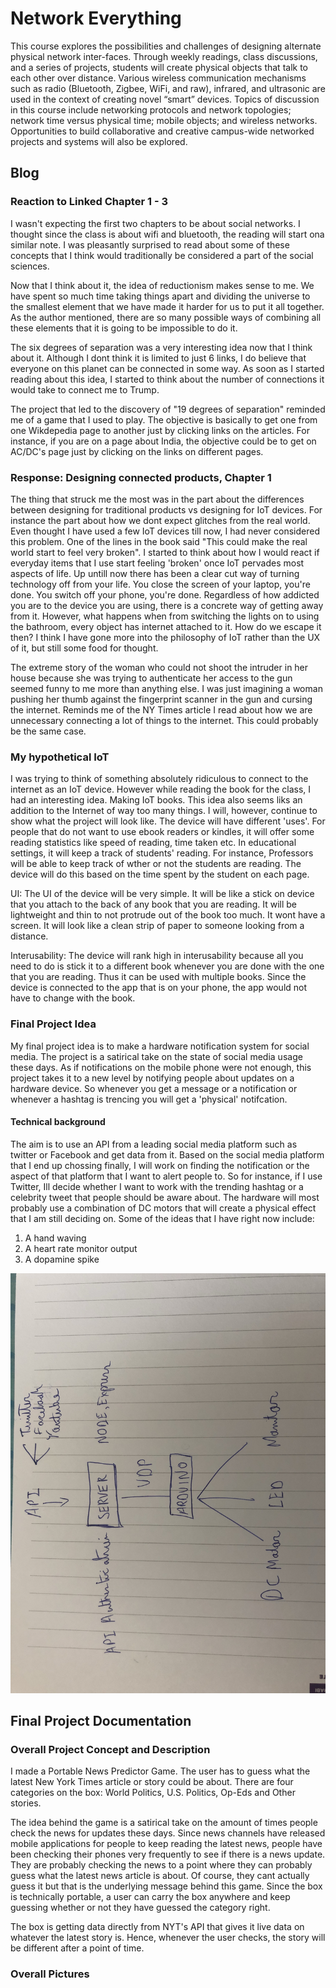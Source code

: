 # Network Everything 

This course explores the possibilities and challenges of designing alternate physical network inter-faces. Through weekly readings, class discussions, and a series of projects, students will create physical objects that talk to each other over distance. Various wireless communication mechanisms such as radio (Bluetooth, Zigbee, WiFi, and raw), infrared, and ultrasonic are used in the context of creating novel “smart” devices. Topics of discussion in this course include networking protocols and network topologies; network time versus physical time; mobile objects; and wireless networks. Opportunities to build collaborative and creative campus-wide networked projects and systems will also be explored.


## Blog
  
### Reaction to Linked Chapter 1 - 3

I wasn't expecting the first two chapters to be about social networks. I thought since the class is about wifi and bluetooth, the reading will start ona similar note. I was pleasantly surprised to read about some of these concepts that I think would traditionally be considered a part of the social sciences.  
  
Now that I think about it, the idea of reductionism makes sense to me. We have spent so much time taking things apart and dividing the universe to the smallest element that we have made it harder for us to put it all together. As the author mentioned, there are so many possible ways of combining all these elements that it is going to be impossible to do it.  
  
The six degrees of separation was a very interesting idea now that I think about it. Although I dont think it is limited to just 6 links, I do believe that everyone on this planet can be connected in some way. As soon as I started reading about this idea, I started to think about the number of connections it would take to connect me to Trump.  
  
The project that led to the discovery of "19 degrees of separation" reminded me of a game that I used to play. The objective is basically to get one from one Wikdepedia page to another just by clicking links on the articles. For instance, if you are on a page about India, the objective could be to get on AC/DC's page just by clicking on the links on different pages. 

### Response: Designing connected products, Chapter 1 

The thing that struck me the most was in the part about the differences between designing for traditional products vs designing for IoT devices. For instance the part about how we dont expect glitches from the real world. Even thought I have used a few IoT devices till now, I had never considered this problem. One of the lines in the book said "This could make the real world start to feel very broken". I started to think about how I would react if everyday items that I use start feeling 'broken' once IoT pervades most aspects of life. Up untill now there has been a clear cut way of turning technology off from your life. You close the screen of your laptop, you're done. You switch off your phone, you're done. Regardless of how addicted you are to the device you are using, there is a concrete way of getting away from it. However, what happens when from switching the lights on to using the bathroom, every object has internet attached to it. How do we escape it then? I think I have gone more into the philosophy of IoT rather than the UX of it, but still some food for thought. 
  
The extreme story of the woman who could not shoot the intruder in her house because she was trying to authenticate her access to the gun seemed funny to me more than anything else. I was just imagining a woman pushing her thumb against the fingerprint scanner in the gun and cursing the internet. Reminds me of the NY Times article I read about how we are  unnecessary connecting a lot of things to the internet. This could probably be the same case.

### My hypothetical IoT

I was trying to think of something absolutely ridiculous to connect to the internet as an IoT device. However while reading the book for the class, I had an interesting idea. Making IoT books. This idea also seems liks an addition to the Internet of way too many things. I will, however, continue to show what the project will look like. 
The device will have different 'uses'. For people that do not want to use ebook readers or kindles, it will offer some reading statistics like speed of reading, time taken etc. 
In educational settings, it will keep a track of students' reading. For instance, Professors will be able to keep track of wther or not the students are reading. The device will do this based on the time spent by the student on each page. 

UI: The UI of the device will be very simple. It will be like a stick on device that you attach to the back of any book that you are reading. It will be lightweight and thin to not protrude out of the book too much. It wont have a screen. It will look like a clean strip of paper to someone looking from a distance. 

Interusability: The device will rank high in interusability because all you need to do is stick it to a different book whenever you are done with the one that you are reading. Thus it can be used with multiple books. Since the device is connected to the app that is on your phone, the app would not have to change with the book. 


### Final Project Idea

My final project idea is to make a hardware notification system for social media. The project is a satirical take on the state of social media usage these days. As if notifications on the mobile phone were not enough, this project takes it to a new level by notifying people about updates on a hardware device. So whenever you get a message or a notification or whenever a hashtag is trencing you will get a 'physical' notifcation.

#### Technical background

The aim is to use an API from a leading social media platform such as twitter or Facebook and get data from it. Based on the social media platform that I end up chossing finally, I will work on finding the notification or the aspect of that platform that I want to alert people to. So for instance, if I use Twitter, Ill decide whether I want to work with the trending hashtag or a celebrity tweet that people should be aware about. 
The hardware will most probably use a combination of DC motors that will create a physical effect that I am still deciding on. Some of the ideas that I have right now include:
1) A hand waving
2) A heart rate monitor output
3) A dopamine spike

![alt text](https://github.com/manaspant/Network_Everything/blob/master/IMG_5987.jpg)


## Final Project Documentation

### Overall Project Concept and Description 

I made a Portable News Predictor Game. The user has to guess what the latest New York Times article or story could be about. There are four categories on the box: World Politics, U.S. Politics, Op-Eds and Other stories.

The idea behind the game is a satirical take on the amount of times people check the news for updates these days. Since news channels have released mobile applications for people to keep reading the latest news, people have been checking their phones very frequently to see if there is a news update. They are probably checking the news to a point where they can probably guess what the latest news article is about. Of course, they cant actually guess it but that is the underlying message behind this game. Since the box is technically portable, a user can carry the box anywhere and keep guessing whether or not they have guessed the category right. 

The box is getting data directly from NYT's API that gives it live data on whatever the latest story is. Hence, whenever the user checks, the story will be different after a point of time. 

### Overall Pictures 


